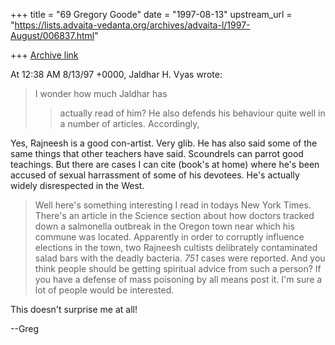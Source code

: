 +++
title = "69 Gregory Goode"
date = "1997-08-13"
upstream_url = "https://lists.advaita-vedanta.org/archives/advaita-l/1997-August/006837.html"

+++
[Archive link](https://lists.advaita-vedanta.org/archives/advaita-l/1997-August/006837.html)

At 12:38 AM 8/13/97 +0000, Jaldhar H. Vyas wrote:
>I wonder how much Jaldhar has
>> actually read of him? He also defends his behaviour quite well in a number
>> of articles. Accordingly,

Yes, Rajneesh is a good con-artist.  Very glib.  He has also said some
of the same things that other teachers have said.  Scoundrels can
parrot good teachings.  But there are cases I can cite (book's at home)
where he's been accused of sexual harrassment of some of his devotees.
He's actually widely disrespected in the West.


>Well here's something interesting I read in todays New York Times.
>There's an article in the Science section about how doctors tracked down a
>salmonella outbreak in the Oregon town near which his commune was located.
>Apparently in order to corruptly influence elections in the town, two
>Rajneesh cultists delibrately contaminated salad bars with the deadly
>bacteria.  _751_ cases were reported.  And you think people should be
>getting spiritual advice from such a person?  If you have a defense of
>mass poisoning by all means post it.  I'm sure a lot of people would be
>interested.

This doesn't surprise me at all!

--Greg

